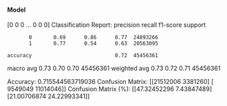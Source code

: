 #### Model
[0 0 0 ... 0 0 0]
Classification Report:
              precision    recall  f1-score   support

           0       0.69      0.86      0.77  24893266
           1       0.77      0.54      0.63  20563095

    accuracy                           0.72  45456361
   macro avg       0.73      0.70      0.70  45456361
weighted avg       0.73      0.72      0.71  45456361

Accuracy: 0.715544563719036
Confusion Matrix:
[[21512006  3381260]
 [ 9549049 11014046]]
Confusion Matrix (%):
[[47.32452296  7.43847489]
 [21.00706874 24.22993341]]
